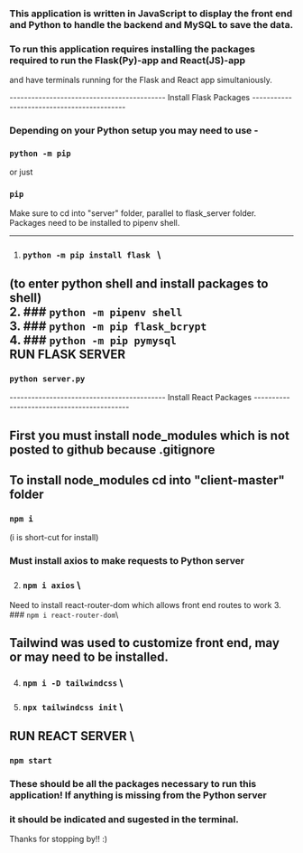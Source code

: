 ### This application is written in JavaScript to display the front end and Python to handle the backend and MySQL to save the data.

### To run this application requires installing the packages required to run the Flask(Py)-app and React(JS)-app 
and have terminals running for the Flask and React app simultaniously. 

------------------------------------------- Install Flask Packages -------------------------------------------
### Depending on your Python setup you may need to use -

### `python -m pip`
  or just 
### `pip`

Make sure to cd into "server" folder, parallel to flask_server folder.
Packages need to be installed to pipenv shell.
______________________________________________________________________
1. ### `python -m pip install flask ` \
(to enter python shell and install packages to shell) \
2. ### `python -m pipenv shell` \
3. ### `python -m pip flask_bcrypt` \
4. ### `python -m pip pymysql` \
RUN FLASK SERVER
----------------
### `python server.py`

------------------------------------------- Install React Packages -------------------------------------------
## First you must install node_modules which is not posted to github because .gitignore
## To install node_modules cd into "client-master" folder
### `npm i`
(i is short-cut for install)

### Must install axios to make requests to Python server
2. ### `npm i axios` \
Need to install react-router-dom which allows front end routes to work
3. ### `npm i react-router-dom`\

## Tailwind was used to customize front end, may or may need to be installed. 
4. ### `npm i -D tailwindcss` \
5. ### `npx tailwindcss init` \
RUN REACT SERVER \
----------------
### `npm start`

### These should be all the packages necessary to run this application! If anything is missing from the Python server 
### it should be indicated and sugested in the terminal. 

Thanks for stopping by!! :)
 
